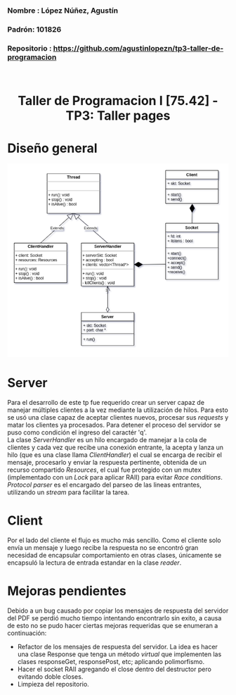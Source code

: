 ### Nombre : López Núñez, Agustín<br>
### Padrón: 101826<br>
### Repositorio : https://github.com/agustinlopezn/tp3-taller-de-programacion
<br>
<h1>
<div align="center">
Taller de Programacion I [75.42] - TP3: Taller pages
</div>
</h1>

# Diseño general

![Diagrama de clases](img/classes.png)

# Server
Para el desarrollo de este tp fue requerido crear un server capaz de manejar múltiples clientes a la vez mediante la utilización de hilos. Para esto se usó una clase capaz de aceptar clientes nuevos, procesar sus *requests* y matar los clientes ya procesados. Para detener el proceso del servidor se puso como condición el ingreso del caractér 'q'.<br>
La clase *ServerHandler* es un hilo encargado de manejar a la cola de clientes y cada vez que recibe una conexión entrante, la acepta y lanza un hilo (que es una clase llama *ClientHandler*) el cual se encarga de recibir el mensaje, procesarlo y enviar la respuesta pertinente, obtenida de un recurso compartido *Resources*, el cual fue protegido con un mutex (implementado con un *Lock* para aplicar RAII) para evitar *Race conditions*.<br>
*Protocol parser* es el encargado del parseo de las lineas entrantes, utilizando un *stream* para facilitar la tarea.

# Client
Por el lado del cliente el flujo es mucho más sencillo. Como el cliente solo envía un mensaje y luego recibe la respuesta no se encontró gran necesidad de encapsular comportamiento en otras clases, únicamente se encapsuló la lectura de entrada estandar en la clase *reader*.<br>

# Mejoras pendientes
Debido a un bug causado por copiar los mensajes de respuesta del servidor del PDF se perdió mucho tiempo intentando encontrarlo sin exito, a causa de esto no se pudo hacer ciertas mejoras requeridas que se enumeran a continuación:
 * Refactor de los mensajes de respuesta del servidor. La idea es hacer una clase Response que tenga un método *virtual* que implementen las clases responseGet, responsePost, etc; aplicando polimorfismo.
 * Hacer el socket RAII agregando el close dentro del destructor pero evitando doble closes.
 * Limpieza del repositorio.